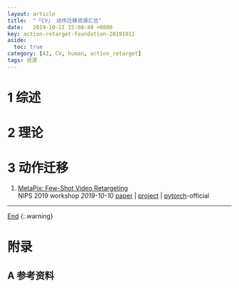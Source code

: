 ```yaml
---
layout: article
title:  "「CV」 动作迁移资源汇总"
date:   2019-10-11 15:08:40 +0800
key: action-retarget-foundation-20191011
aside:
  toc: true
category: [AI, CV, human, action_retarget]
tags: 资源
---
```

<span id='head'></span>  

<!--more-->


# 1 综述  
# 2 理论
# 3 动作迁移
1. [MetaPix: Few-Shot Video Retargeting](https://arxiv.org/abs/1910.04742)    
NIPS 2019 workshop *2019-10-10* [paper](https://arxiv.org/abs/1910.04742) | [project](https://imjal.github.io/MetaPix/) | [pytorch](https://github.com/imjal/MetaPix)-official     



-------------------  
[End](#head)
{:.warning}  


# 附录
## A 参考资料
